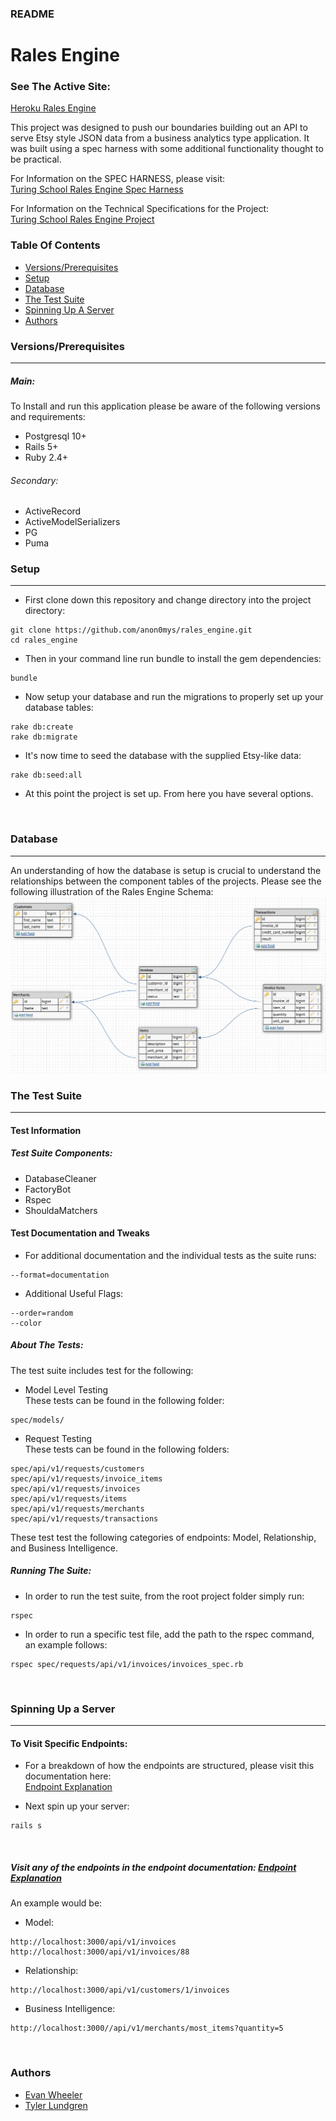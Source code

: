 ### README

# Rales Engine

### See The Active Site:
[Heroku Rales Engine](https://enigmatic-badlands-29046.herokuapp.com)

This project was designed to push our boundaries building out an API to serve Etsy style JSON data from a business analytics type application. It was built using a spec harness with some additional functionality thought to be practical.

For Information on the SPEC HARNESS, please visit:<br>
[Turing School Rales Engine Spec Harness](https://github.com/turingschool/rales_engine_spec_harness)

For Information on the Technical Specifications for the Project:<br>
[Turing School Rales Engine Project](http://backend.turing.io/module3/projects/rails_engine)

### Table Of Contents
- [Versions/Prerequisites](#versions-prerequisites)
- [Setup](#setup)
- [Database](#database)
- [The Test Suite](#the-test-suite)
- [Spinning Up A Server](#spinning-up-a-server)
- [Authors](#authors)

### Versions/Prerequisites
---
##### Main:
To Install and run this application please be aware of the following versions and requirements:
- Postgresql 10+
- Rails 5+
- Ruby 2.4+

###### Secondary:
- ActiveRecord
- ActiveModelSerializers
- PG
- Puma

### Setup
---
- First clone down this repository and change directory into the project directory:
```
git clone https://github.com/anon0mys/rales_engine.git
cd rales_engine
```
- Then in your command line run bundle to install the gem dependencies:
```
bundle
```
- Now setup your database and run the migrations to properly set up your database tables:
```
rake db:create
rake db:migrate
```
- It's now time to seed the database with the supplied Etsy-like data:
```
rake db:seed:all
```
- At this point the project is set up. From here you have several options.

<br>

### Database
---
An understanding of how the database is setup is crucial to understand the relationships between the component tables of the projects. Please see the following illustration of the Rales Engine Schema:
![list](schema.png)
<br>

### The Test Suite
---

#### Test Information

##### Test Suite Components:
- DatabaseCleaner
- FactoryBot
- Rspec
- ShouldaMatchers

#### Test Documentation and Tweaks

- For additional documentation and the individual tests as the suite runs:
```
--format=documentation
```
- Additional Useful Flags:
```
--order=random
--color
```

##### About The Tests:
 The test suite includes test for the following:
- Model Level Testing<br>
These tests can be found in the following folder:
```
spec/models/
```
- Request Testing<br>
These tests can be found in the following folders:
```
spec/api/v1/requests/customers
spec/api/v1/requests/invoice_items
spec/api/v1/requests/invoices
spec/api/v1/requests/items
spec/api/v1/requests/merchants
spec/api/v1/requests/transactions
```
These test test the following categories of endpoints: Model, Relationship, and Business Intelligence.

##### Running The Suite:
- In order to run the test suite, from the root project folder simply run:
```
rspec
```

- In order to run a specific test file, add the path to the rspec command, an example follows:
```
rspec spec/requests/api/v1/invoices/invoices_spec.rb
```

<br>

### Spinning Up a Server
---

#### To Visit Specific Endpoints:
- For a breakdown of how the endpoints are structured, please visit this documentation here:<br>
[Endpoint Explanation](https://github.com/anon0mys/rales_engine/blob/master/endpoint.md)

- Next spin up your server:
```
rails s
```
<br>

##### Visit any of the endpoints in the endpoint documentation: [Endpoint Explanation](https://github.com/anon0mys/rales_engine/blob/master/endpoint.md)<br>
An example would be:
- Model:
```
http://localhost:3000/api/v1/invoices
http://localhost:3000/api/v1/invoices/88
```
- Relationship:
```
http://localhost:3000/api/v1/customers/1/invoices
```
- Business Intelligence:
```
http://localhost:3000//api/v1/merchants/most_items?quantity=5
```

<br>

### Authors
- [Evan Wheeler](https://github.com/anon0mys)
- [Tyler Lundgren](https://github.com/nergdnvlt)
